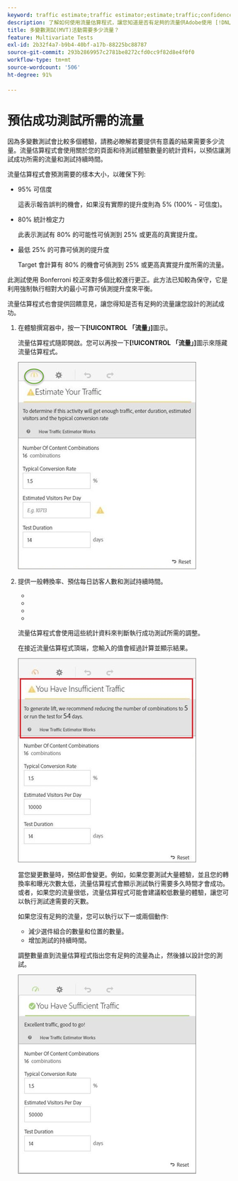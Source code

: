 ```yaml
---
keyword: traffic estimate;traffic estimator;estimate;traffic;confidence;statistical power;lift;bonferroni;conversion rate;visitors per day;duration
description: 了解如何使用流量估算程式，讓您知道是否有足夠的流量供Adobe使用 [!DNL Target] 多變數測試活動成功。
title: 多變數測試(MVT)活動需要多少流量？
feature: Multivariate Tests
exl-id: 2b32f4a7-b9b4-40bf-a17b-88225bc88787
source-git-commit: 293b2869957c2781be8272cfd0cc9f82d8e4f0f0
workflow-type: tm+mt
source-wordcount: '506'
ht-degree: 91%

---
```


# 預估成功測試所需的流量

因為多變數測試會比較多個體驗，請務必瞭解若要提供有意義的結果需要多少流量。流量估算程式會使用關於您的頁面和待測試體驗數量的統計資料，以預估讓測試成功所需的流量和測試持續時間。

流量估算程式會預測需要的樣本大小，以確保下列:

* 95% 可信度

   這表示報告誤判的機會，如果沒有實際的提升度則為 5% (100% - 可信度)。
* 80% 統計檢定力

   此表示測試有 80% 的可能性可偵測到 25% 或更高的真實提升度。
* 最低 25% 的可靠可偵測的提升度

   Target 會計算有 80% 的機會可偵測到 25% 或更高真實提升度所需的流量。

此測試使用 Bonferroni 校正來對多個比較進行更正。此方法已知較為保守，它是利用強制執行相對大的最小可靠可偵測提升度來平衡。

流量估算程式也會提供回饋意見，讓您得知是否有足夠的流量讓您設計的測試成功。

1. 在體驗撰寫器中，按一下&#x200B;**[!UICONTROL 「流量」]**&#x200B;圖示。

   流量估算程式隨即開啟。您可以再按一下&#x200B;**[!UICONTROL 「流量」]**&#x200B;圖示來隱藏流量估算程式。

   ![估計影像](assets/estimatorempty.png)

1. 提供一般轉換率、預估每日訪客人數和測試持續時間。

   * [!UICONTROL 內容組合數量]: 在執行任何排除之後，根據要隨活動建立的體驗數量自動計算。
   * [!UICONTROL 一般轉換率]: 轉換率會根據您的估計或來自您分析系統的過去資料而以百分比表示
   * [!UICONTROL 預估每日訪客人數]: 這是根據鎖定目標條件所得到的可能檢視此頁面的訪客數量。這可能根據您的分析資料。
   * [!UICONTROL 測試持續時間]: 活動要執行的天數。

   流量估算程式會使用這些統計資料來判斷執行成功測試所需的調整。

   在接近流量估算程式頂端，您輸入的值會經過計算並顯示結果。

   ![估計器不足影像](assets/estimatorinsufficient.png)

   當您變更數量時，預估即會變更。例如，如果您要測試大量體驗，並且您的轉換率和曝光次數太低，流量估算程式會顯示測試執行需要多久時間才會成功。或者，如果您的流量很低，流量估算程式可能會建議較低數量的體驗，讓您可以執行測試達需要的天數。

   如果您沒有足夠的流量，您可以執行以下一或兩個動作:

   * 減少選件組合的數量和位置的數量。
   * 增加測試的持續時間。

   調整數量直到流量估算程式指出您有足夠的流量為止，然後據以設計您的測試。

   ![估計影像](assets/estimatorok.png)
